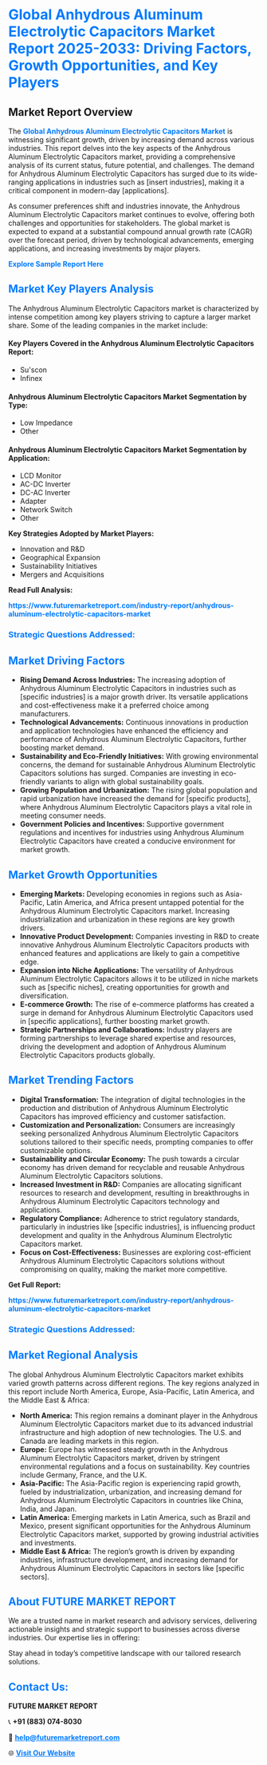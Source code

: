 <h1 style="color: #007BFF;">Global Anhydrous Aluminum Electrolytic Capacitors Market Report 2025-2033: Driving Factors, Growth Opportunities, and Key Players</h1>

<section id="overview">
<h2>Market Report Overview</h2>
<p>The <a href="https://www.futuremarketreport.com/industry-report/anhydrous-aluminum-electrolytic-capacitors-market" style="color: #007BFF; text-decoration: none;"><strong>Global Anhydrous Aluminum Electrolytic Capacitors Market</strong></a> is witnessing significant growth, driven by increasing demand across various industries. This report delves into the key aspects of the Anhydrous Aluminum Electrolytic Capacitors market, providing a comprehensive analysis of its current status, future potential, and challenges. The demand for Anhydrous Aluminum Electrolytic Capacitors has surged due to its wide-ranging applications in industries such as [insert industries], making it a critical component in modern-day [applications].</p>
<p>As consumer preferences shift and industries innovate, the Anhydrous Aluminum Electrolytic Capacitors market continues to evolve, offering both challenges and opportunities for stakeholders. The global market is expected to expand at a substantial compound annual growth rate (CAGR) over the forecast period, driven by technological advancements, emerging applications, and increasing investments by major players.</p>
</section>

<section id="overview">
<p><a href="https://www.futuremarketreport.com/request-sample/reportId=81317" style="color: #007BFF; text-decoration: none;"><strong>Explore Sample Report Here</strong></a></p>
</section>

<section id="key-players">
<h2 style="color: #007BFF;">Market Key Players Analysis</h2>
<p>The Anhydrous Aluminum Electrolytic Capacitors market is characterized by intense competition among key players striving to capture a larger market share. Some of the leading companies in the market include:</p>
<h4>Key Players Covered in the Anhydrous Aluminum Electrolytic Capacitors Report:</h4>
<ul><li>Su&#039;scon</li><li>Infinex</li></ul>
<h4>Anhydrous Aluminum Electrolytic Capacitors Market Segmentation by Type:</h4>
<ul><li>Low Impedance</li><li>Other</li></ul>

<h4>Anhydrous Aluminum Electrolytic Capacitors Market Segmentation by Application:</h4>
<ul><li>LCD Monitor</li><li>AC-DC Inverter</li><li>DC-AC Inverter</li><li>Adapter</li><li>Network Switch</li><li>Other</li></ul>
<p><strong>Key Strategies Adopted by Market Players:</strong></p>
<ul>
<li>Innovation and R&D</li>
<li>Geographical Expansion</li>
<li>Sustainability Initiatives</li>
<li>Mergers and Acquisitions</li>
</ul>
</section>

<section>
<p><strong>Read Full Analysis: </strong></p><a href="https://www.futuremarketreport.com/industry-report/anhydrous-aluminum-electrolytic-capacitors-market" style="color: #007BFF; text-decoration: none;"><strong>https://www.futuremarketreport.com/industry-report/anhydrous-aluminum-electrolytic-capacitors-market</strong></a>
<h3 style="color: #007BFF;">Strategic Questions Addressed:</h3>
</section>

<section id="driving-factors">
<h2 style="color: #007BFF;">Market Driving Factors</h2>
<ul>
<li><strong>Rising Demand Across Industries:</strong> The increasing adoption of Anhydrous Aluminum Electrolytic Capacitors in industries such as [specific industries] is a major growth driver. Its versatile applications and cost-effectiveness make it a preferred choice among manufacturers.</li>
<li><strong>Technological Advancements:</strong> Continuous innovations in production and application technologies have enhanced the efficiency and performance of Anhydrous Aluminum Electrolytic Capacitors, further boosting market demand.</li>
<li><strong>Sustainability and Eco-Friendly Initiatives:</strong> With growing environmental concerns, the demand for sustainable Anhydrous Aluminum Electrolytic Capacitors solutions has surged. Companies are investing in eco-friendly variants to align with global sustainability goals.</li>
<li><strong>Growing Population and Urbanization:</strong> The rising global population and rapid urbanization have increased the demand for [specific products], where Anhydrous Aluminum Electrolytic Capacitors plays a vital role in meeting consumer needs.</li>
<li><strong>Government Policies and Incentives:</strong> Supportive government regulations and incentives for industries using Anhydrous Aluminum Electrolytic Capacitors have created a conducive environment for market growth.</li>
</ul>
</section>

<section id="growth-opportunities">
<h2 style="color: #007BFF;">Market Growth Opportunities</h2>
<ul>
<li><strong>Emerging Markets:</strong> Developing economies in regions such as Asia-Pacific, Latin America, and Africa present untapped potential for the Anhydrous Aluminum Electrolytic Capacitors market. Increasing industrialization and urbanization in these regions are key growth drivers.</li>
<li><strong>Innovative Product Development:</strong> Companies investing in R&D to create innovative Anhydrous Aluminum Electrolytic Capacitors products with enhanced features and applications are likely to gain a competitive edge.</li>
<li><strong>Expansion into Niche Applications:</strong> The versatility of Anhydrous Aluminum Electrolytic Capacitors allows it to be utilized in niche markets such as [specific niches], creating opportunities for growth and diversification.</li>
<li><strong>E-commerce Growth:</strong> The rise of e-commerce platforms has created a surge in demand for Anhydrous Aluminum Electrolytic Capacitors used in [specific applications], further boosting market growth.</li>
<li><strong>Strategic Partnerships and Collaborations:</strong> Industry players are forming partnerships to leverage shared expertise and resources, driving the development and adoption of Anhydrous Aluminum Electrolytic Capacitors products globally.</li>
</ul>
</section>

<section id="trending-factors">
<h2 style="color: #007BFF;">Market Trending Factors</h2>
<ul>
<li><strong>Digital Transformation:</strong> The integration of digital technologies in the production and distribution of Anhydrous Aluminum Electrolytic Capacitors has improved efficiency and customer satisfaction.</li>
<li><strong>Customization and Personalization:</strong> Consumers are increasingly seeking personalized Anhydrous Aluminum Electrolytic Capacitors solutions tailored to their specific needs, prompting companies to offer customizable options.</li>
<li><strong>Sustainability and Circular Economy:</strong> The push towards a circular economy has driven demand for recyclable and reusable Anhydrous Aluminum Electrolytic Capacitors solutions.</li>
<li><strong>Increased Investment in R&D:</strong> Companies are allocating significant resources to research and development, resulting in breakthroughs in Anhydrous Aluminum Electrolytic Capacitors technology and applications.</li>
<li><strong>Regulatory Compliance:</strong> Adherence to strict regulatory standards, particularly in industries like [specific industries], is influencing product development and quality in the Anhydrous Aluminum Electrolytic Capacitors market.</li>
<li><strong>Focus on Cost-Effectiveness:</strong> Businesses are exploring cost-efficient Anhydrous Aluminum Electrolytic Capacitors solutions without compromising on quality, making the market more competitive.</li>
</ul>
</section>

<section>
<p><strong>Get Full Report: </strong></p><a href="https://www.futuremarketreport.com/industry-report/anhydrous-aluminum-electrolytic-capacitors-market" style="color: #007BFF; text-decoration: none;"><strong>https://www.futuremarketreport.com/industry-report/anhydrous-aluminum-electrolytic-capacitors-market</strong></a>
<h3 style="color: #007BFF;">Strategic Questions Addressed:</h3>
</section>


<section id="regional-analysis">
<h2 style="color: #007BFF;">Market Regional Analysis</h2>
<p>The global Anhydrous Aluminum Electrolytic Capacitors market exhibits varied growth patterns across different regions. The key regions analyzed in this report include North America, Europe, Asia-Pacific, Latin America, and the Middle East & Africa:</p>
<ul>
<li><strong>North America:</strong> This region remains a dominant player in the Anhydrous Aluminum Electrolytic Capacitors market due to its advanced industrial infrastructure and high adoption of new technologies. The U.S. and Canada are leading markets in this region.</li>
<li><strong>Europe:</strong> Europe has witnessed steady growth in the Anhydrous Aluminum Electrolytic Capacitors market, driven by stringent environmental regulations and a focus on sustainability. Key countries include Germany, France, and the U.K.</li>
<li><strong>Asia-Pacific:</strong> The Asia-Pacific region is experiencing rapid growth, fueled by industrialization, urbanization, and increasing demand for Anhydrous Aluminum Electrolytic Capacitors in countries like China, India, and Japan.</li>
<li><strong>Latin America:</strong> Emerging markets in Latin America, such as Brazil and Mexico, present significant opportunities for the Anhydrous Aluminum Electrolytic Capacitors market, supported by growing industrial activities and investments.</li>
<li><strong>Middle East & Africa:</strong> The region’s growth is driven by expanding industries, infrastructure development, and increasing demand for Anhydrous Aluminum Electrolytic Capacitors in sectors like [specific sectors].</li>
</ul>
</section>

<footer>
<h2 style="color: #007BFF;">About FUTURE MARKET REPORT</h2>
<p>We are a trusted name in market research and advisory services, delivering actionable insights and strategic support to businesses across diverse industries. Our expertise lies in offering:</p>

<p>Stay ahead in today’s competitive landscape with our tailored research solutions.</p>

<h2 style="color: #007BFF;">Contact Us:</h2>
<p><strong>FUTURE MARKET REPORT</strong></p>
<p>📞 <strong>+91 (883) 074-8030</strong></p>
<p>📧 <strong><a href="mailto:help@futuremarketreport.com" style="color: #007BFF;">help@futuremarketreport.com</a></strong></p>
<p>🌐 <strong><a href="https://www.futuremarketreport.com/" style="color: #007BFF;">Visit Our Website</a></strong></p>
</footer>